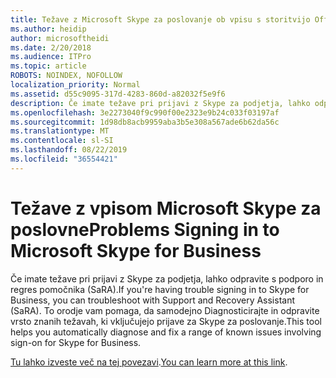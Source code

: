 ```yaml
---
title: Težave z Microsoft Skype za poslovanje ob vpisu s storitvijo Office 365
ms.author: heidip
author: microsoftheidi
ms.date: 2/20/2018
ms.audience: ITPro
ms.topic: article
ROBOTS: NOINDEX, NOFOLLOW
localization_priority: Normal
ms.assetid: d55c9095-317d-4283-860d-a82032f5e9f6
description: Če imate težave pri prijavi z Skype za podjetja, lahko odpravite s podporo in regres pomočnika (SaRA). To orodje vam pomaga, da samodejno Diagnosticirajte in odpravite vrsto znanih težavah, ki vključujejo prijave za Skype za poslovanje.
ms.openlocfilehash: 3e2273040f9c990f00e2323e9b24c033f03197af
ms.sourcegitcommit: 1d98db8acb9959aba3b5e308a567ade6b62da56c
ms.translationtype: MT
ms.contentlocale: sl-SI
ms.lasthandoff: 08/22/2019
ms.locfileid: "36554421"
---
```

# <a name="problems-signing-in-to-microsoft-skype-for-business"></a><span data-ttu-id="e3710-104">Težave z vpisom Microsoft Skype za poslovne</span><span class="sxs-lookup"><span data-stu-id="e3710-104">Problems Signing in to Microsoft Skype for Business</span></span>

<span data-ttu-id="e3710-105">Če imate težave pri prijavi z Skype za podjetja, lahko odpravite s podporo in regres pomočnika (SaRA).</span><span class="sxs-lookup"><span data-stu-id="e3710-105">If you're having trouble signing in to Skype for Business, you can troubleshoot with Support and Recovery Assistant (SaRA).</span></span> <span data-ttu-id="e3710-106">To orodje vam pomaga, da samodejno Diagnosticirajte in odpravite vrsto znanih težavah, ki vključujejo prijave za Skype za poslovanje.</span><span class="sxs-lookup"><span data-stu-id="e3710-106">This tool helps you automatically diagnose and fix a range of known issues involving sign-on for Skype for Business.</span></span>
  
<span data-ttu-id="e3710-107">[Tu lahko izveste več na tej povezavi](https://support.microsoft.com/help/4087361/troubleshooting-office-365-issues-signing-in-to-skype-for-business).</span><span class="sxs-lookup"><span data-stu-id="e3710-107">[You can learn more at this link](https://support.microsoft.com/help/4087361/troubleshooting-office-365-issues-signing-in-to-skype-for-business).</span></span>
  

